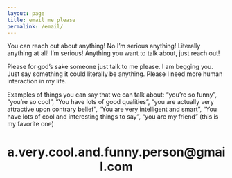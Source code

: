 ```yaml
---
layout: page
title: email me please
permalink: /email/
---
```


You can reach out about anything! No I’m serious anything! Literally anything at all! I’m serious! Anything you want to talk about, just reach out!

Please for god’s sake someone just talk to me please. I am begging you. Just say something it could literally be anything. Please I need more human interaction in my life.

Examples of things you can say that we can talk about: “you’re so funny”, “you’re so cool”, “You have lots of good qualities”, “you are actually very attractive upon contrary belief”, “You are very intelligent and smart”, “You have lots of cool and interesting things to say”, “you are my friend” (this is my favorite one)


<center> <h1> a.very.cool.and.funny.person@gmail.com </h1> </center>
